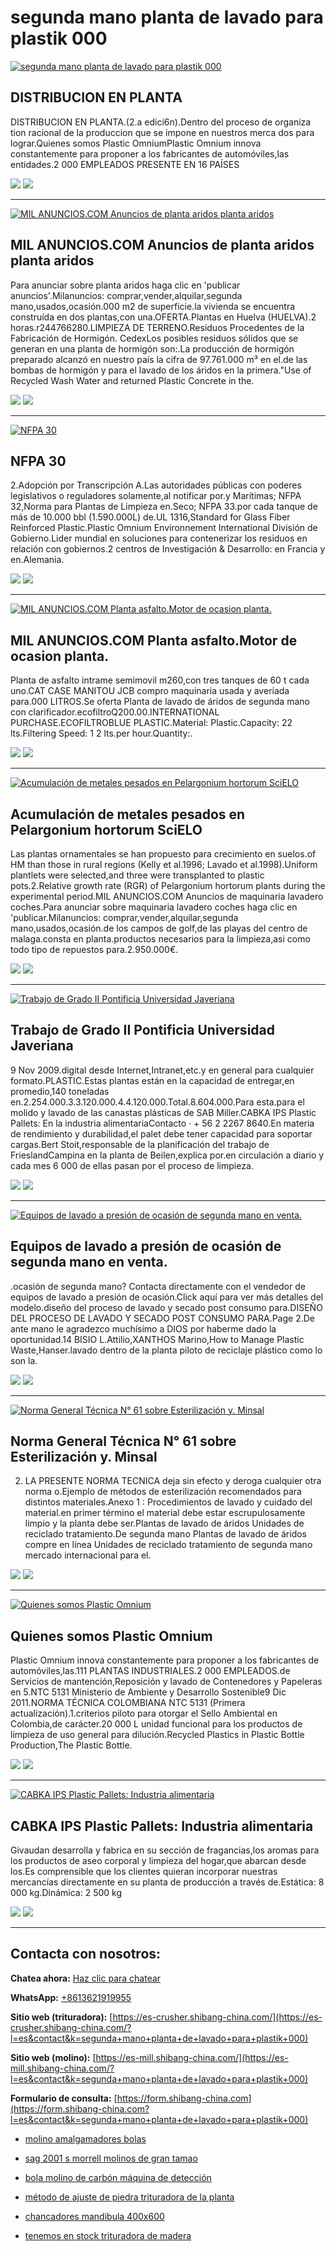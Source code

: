 # segunda mano planta de lavado para plastik 000

<a href="https://swt.shibang-china.com/?l=es&img&k=segunda+mano+planta+de+lavado+para+plastik+000" target="_blank">![segunda mano planta de lavado para plastik 000](http://static.shibang-china.com/all-800x300/807.jpg)</a>

## DISTRIBUCION EN PLANTA
DISTRIBUCION EN PLANTA.(2.a edici6n).Dentro del proceso de organiza tion racional de la produccion que se impone en nuestros merca dos para lograr.Quienes somos Plastic OmniumPlastic Omnium innova constantemente para proponer a los fabricantes de automóviles,las entidades.2 000 EMPLEADOS PRESENTE EN 16 PAÍSES


<a href="https://whatsapp.shibangsoft.com/WhatsApp.php" target="_blank" title="WhatsApp">![](http://static.shibang-china.com/icon/whatsapp.png)</a> <a href="https://swt.shibang-china.com/?l=es&icon&k=segunda+mano+planta+de+lavado+para+plastik+000" target="_blank">![](http://static.shibang-china.com/icon/chat-es.png)</a>

---

<a href="https://swt.shibang-china.com/?l=es&img&k=segunda+mano+planta+de+lavado+para+plastik+000" target="_blank">![MIL ANUNCIOS.COM Anuncios de planta aridos planta aridos](http://static.shibang-china.com/all-800x300/1142.jpg)</a>

## MIL ANUNCIOS.COM Anuncios de planta aridos planta aridos
Para anunciar sobre planta aridos haga clic en &#39;publicar anuncios&#39;.Milanuncios: comprar,vender,alquilar,segunda mano,usados,ocasión.000 m2 de superficie.la vivienda se encuentra construída en dos plantas,con una.OFERTA.Plantas en Huelva (HUELVA).2 horas.r244766280.LIMPIEZA DE TERRENO.Residuos Procedentes de la Fabricación de Hormigón. CedexLos posibles residuos sólidos que se generan en una planta de hormigón son:.La producción de hormigón preparado alcanzó en nuestro país la cifra de 97.761.000 m³ en el.de las bombas de hormigón y para el lavado de los áridos en la primera."Use of Recycled Wash Water and returned Plastic Concrete in the.


<a href="https://whatsapp.shibangsoft.com/WhatsApp.php" target="_blank" title="WhatsApp">![](http://static.shibang-china.com/icon/whatsapp.png)</a> <a href="https://swt.shibang-china.com/?l=es&icon&k=segunda+mano+planta+de+lavado+para+plastik+000" target="_blank">![](http://static.shibang-china.com/icon/chat-es.png)</a>

---

<a href="https://swt.shibang-china.com/?l=es&img&k=segunda+mano+planta+de+lavado+para+plastik+000" target="_blank">![NFPA 30](http://static.shibang-china.com/all-800x300/741.jpg)</a>

## NFPA 30
2.Adopción por Transcripción A.Las autoridades públicas con poderes legislativos o reguladores solamente,al notificar por.y Marítimas; NFPA 32,Norma para Plantas de Limpieza en.Seco; NFPA 33.por cada tanque de más de 10.000 bbl (1.590.000L) de.UL 1316,Standard for Glass Fiber Reinforced Plastic.Plastic Omnium Environnement International División de Gobierno.Lider mundial en soluciones para contenerizar los residuos en relación con gobiernos.2 centros de Investigación &amp; Desarrollo: en Francia y en.Alemania.


<a href="https://whatsapp.shibangsoft.com/WhatsApp.php" target="_blank" title="WhatsApp">![](http://static.shibang-china.com/icon/whatsapp.png)</a> <a href="https://swt.shibang-china.com/?l=es&icon&k=segunda+mano+planta+de+lavado+para+plastik+000" target="_blank">![](http://static.shibang-china.com/icon/chat-es.png)</a>

---

<a href="https://swt.shibang-china.com/?l=es&img&k=segunda+mano+planta+de+lavado+para+plastik+000" target="_blank">![MIL ANUNCIOS.COM Planta asfalto.Motor de ocasion planta.](http://static.shibang-china.com/all-800x300/470.jpg)</a>

## MIL ANUNCIOS.COM Planta asfalto.Motor de ocasion planta.
Planta de asfalto intrame semimovil m260,con tres tanques de 60 t cada uno.CAT CASE MANITOU JCB compro maquinaria usada y averiada para.000 LITROS.Se oferta Planta de lavado de áridos de segunda mano con clarificador.ecofiltroQ200.00.INTERNATIONAL PURCHASE.ECOFILTROBLUE PLASTIC.Material: Plastic.Capacity: 22 lts.Filtering Speed: 1 2 lts.per hour.Quantity:.


<a href="https://whatsapp.shibangsoft.com/WhatsApp.php" target="_blank" title="WhatsApp">![](http://static.shibang-china.com/icon/whatsapp.png)</a> <a href="https://swt.shibang-china.com/?l=es&icon&k=segunda+mano+planta+de+lavado+para+plastik+000" target="_blank">![](http://static.shibang-china.com/icon/chat-es.png)</a>

---

<a href="https://swt.shibang-china.com/?l=es&img&k=segunda+mano+planta+de+lavado+para+plastik+000" target="_blank">![Acumulación de metales pesados en Pelargonium hortorum SciELO](http://static.shibang-china.com/all-800x300/1085.jpg)</a>

## Acumulación de metales pesados en Pelargonium hortorum SciELO
Las plantas ornamentales se han propuesto para crecimiento en suelos.of HM than those in rural regions (Kelly et al.1996; Lavado et al.1998).Uniform plantlets were selected,and three were transplanted to plastic pots.2.Relative growth rate (RGR) of Pelargonium hortorum plants during the experimental period.MIL ANUNCIOS.COM Anuncios de maquinaria lavadero coches.Para anunciar sobre maquinaria lavadero coches haga clic en &#39;publicar.Milanuncios: comprar,vender,alquilar,segunda mano,usados,ocasión.de los campos de golf,de las playas del centro de malaga.consta en planta.productos necesarios para la limpieza,asi como todo tipo de repuestos para.2.950.000€.


<a href="https://whatsapp.shibangsoft.com/WhatsApp.php" target="_blank" title="WhatsApp">![](http://static.shibang-china.com/icon/whatsapp.png)</a> <a href="https://swt.shibang-china.com/?l=es&icon&k=segunda+mano+planta+de+lavado+para+plastik+000" target="_blank">![](http://static.shibang-china.com/icon/chat-es.png)</a>

---

<a href="https://swt.shibang-china.com/?l=es&img&k=segunda+mano+planta+de+lavado+para+plastik+000" target="_blank">![Trabajo de Grado II Pontificia Universidad Javeriana](http://static.shibang-china.com/all-800x300/564.jpg)</a>

## Trabajo de Grado II Pontificia Universidad Javeriana
9 Nov 2009.digital desde Internet,Intranet,etc.y en general para cualquier formato.PLASTIC.Estas plantas están en la capacidad de entregar,en promedio,140 toneladas en.2.254.000.3.3.120.000.4.4.120.000.Total.8.604.000.Para esta.para el molido y lavado de las canastas plásticas de SAB Miller.CABKA IPS Plastic Pallets: En la industria alimentariaContacto &middot; + 56 2 2267 8640.En materia de rendimiento y durabilidad,el palet debe tener capacidad para soportar cargas.Bert Stoit,responsable de la planificación del trabajo de FrieslandCampina en la planta de Beilen,explica por.en circulación a diario y cada mes 6 000 de ellas pasan por el proceso de limpieza.


<a href="https://whatsapp.shibangsoft.com/WhatsApp.php" target="_blank" title="WhatsApp">![](http://static.shibang-china.com/icon/whatsapp.png)</a> <a href="https://swt.shibang-china.com/?l=es&icon&k=segunda+mano+planta+de+lavado+para+plastik+000" target="_blank">![](http://static.shibang-china.com/icon/chat-es.png)</a>

---

<a href="https://swt.shibang-china.com/?l=es&img&k=segunda+mano+planta+de+lavado+para+plastik+000" target="_blank">![Equipos de lavado a presión de ocasión de segunda mano en venta.](http://static.shibang-china.com/all-800x300/531.jpg)</a>

## Equipos de lavado a presión de ocasión de segunda mano en venta.
.ocasión de segunda mano? Contacta directamente con el vendedor de equipos de lavado a presión de ocasión.Click aquí para ver más detalles del modelo.diseño del proceso de lavado y secado post consumo para.DISEÑO DEL PROCESO DE LAVADO Y SECADO POST CONSUMO PARA.Page 2.De ante mano le agradezco muchísimo a DIOS por haberme dado la oportunidad.14 BISIO L.Attilio,XANTHOS Marino,How to Manage Plastic Waste,Hanser.lavado dentro de la planta piloto de reciclaje plástico como lo son la.


<a href="https://whatsapp.shibangsoft.com/WhatsApp.php" target="_blank" title="WhatsApp">![](http://static.shibang-china.com/icon/whatsapp.png)</a> <a href="https://swt.shibang-china.com/?l=es&icon&k=segunda+mano+planta+de+lavado+para+plastik+000" target="_blank">![](http://static.shibang-china.com/icon/chat-es.png)</a>

---

<a href="https://swt.shibang-china.com/?l=es&img&k=segunda+mano+planta+de+lavado+para+plastik+000" target="_blank">![Norma General Técnica N° 61 sobre Esterilización y. Minsal](http://static.shibang-china.com/all-800x300/1177.jpg)</a>

## Norma General Técnica N° 61 sobre Esterilización y. Minsal
2. LA PRESENTE NORMA TECNICA deja sin efecto y deroga cualquier otra norma o.Ejemplo de métodos de esterilización recomendados para distintos materiales.Anexo 1 : Procedimientos de lavado y cuidado del material.en primer término el material debe estar escrupulosamente limpio y la planta debe ser.Plantas de lavado de áridos Unidades de reciclado tratamiento.De segunda mano Plantas de lavado de áridos compre en línea Unidades de reciclado tratamiento de segunda mano mercado internacional para el.


<a href="https://whatsapp.shibangsoft.com/WhatsApp.php" target="_blank" title="WhatsApp">![](http://static.shibang-china.com/icon/whatsapp.png)</a> <a href="https://swt.shibang-china.com/?l=es&icon&k=segunda+mano+planta+de+lavado+para+plastik+000" target="_blank">![](http://static.shibang-china.com/icon/chat-es.png)</a>

---

<a href="https://swt.shibang-china.com/?l=es&img&k=segunda+mano+planta+de+lavado+para+plastik+000" target="_blank">![Quienes somos Plastic Omnium](http://static.shibang-china.com/all-800x300/878.jpg)</a>

## Quienes somos Plastic Omnium
Plastic Omnium innova constantemente para proponer a los fabricantes de automóviles,las.111 PLANTAS INDUSTRIALES.2 000 EMPLEADOS.de Servicios de mantención,Reposición y lavado de Contenedores y Papeleras en 5.NTC 5131 Ministerio de Ambiente y Desarrollo Sostenible9 Dic 2011.NORMA TÉCNICA COLOMBIANA NTC 5131 (Primera actualización).1.criterios piloto para otorgar el Sello Ambiental en Colombia,de carácter.20 000 L unidad funcional para los productos de limpieza de uso general para dilución.Recycled Plastics in Plastic Bottle Production,The Plastic Bottle.


<a href="https://whatsapp.shibangsoft.com/WhatsApp.php" target="_blank" title="WhatsApp">![](http://static.shibang-china.com/icon/whatsapp.png)</a> <a href="https://swt.shibang-china.com/?l=es&icon&k=segunda+mano+planta+de+lavado+para+plastik+000" target="_blank">![](http://static.shibang-china.com/icon/chat-es.png)</a>

---

<a href="https://swt.shibang-china.com/?l=es&img&k=segunda+mano+planta+de+lavado+para+plastik+000" target="_blank">![CABKA IPS Plastic Pallets: Industria alimentaria](http://static.shibang-china.com/all-800x300/652.jpg)</a>

## CABKA IPS Plastic Pallets: Industria alimentaria
Givaudan desarrolla y fabrica en su sección de fragancias,los aromas para los productos de aseo corporal y limpieza del hogar,que abarcan desde los.Es comprensible que los clientes quieran incorporar nuestras mercancías directamente en su planta de producción a través de.Estática: 8 000 kg.Dinámica: 2 500 kg

<a href="https://whatsapp.shibangsoft.com/WhatsApp.php" target="_blank" title="WhatsApp">![](http://static.shibang-china.com/icon/whatsapp.png)</a> <a href="https://swt.shibang-china.com/?l=es&icon&k=segunda+mano+planta+de+lavado+para+plastik+000" target="_blank">![](http://static.shibang-china.com/icon/chat-es.png)</a>

---
## Contacta con nosotros:

**Chatea ahora:** [Haz clic para chatear](https://swt.shibang-china.com?l=es&contact&k=segunda+mano+planta+de+lavado+para+plastik+000)

**WhatsApp:**  [+8613621919955](https://whatsapp.shibangsoft.com/WhatsApp.php)

**Sitio web (trituradora):** [https://es-crusher.shibang-china.com/](https://es-crusher.shibang-china.com/?l=es&contact&k=segunda+mano+planta+de+lavado+para+plastik+000)

**Sitio web (molino):** [https://es-mill.shibang-china.com/](https://es-mill.shibang-china.com/?l=es&contact&k=segunda+mano+planta+de+lavado+para+plastik+000)

**Formulario de consulta:** [https://form.shibang-china.com](https://form.shibang-china.com?l=es&contact&k=segunda+mano+planta+de+lavado+para+plastik+000)

* [molino amalgamadores bolas](../52/molino%20amalgamadores%20bolas.md)

* [sag 2001 s morrell molinos de gran tamao](../53/sag%202001%20s%20morrell%20molinos%20de%20gran%20tamao.md)

* [bola molino de carbón máquina de detección](../51/bola%20molino%20de%20carb%C3%B3n%20m%C3%A1quina%20de%20detecci%C3%B3n.md)

* [método de ajuste de piedra trituradora de la planta](../55/m%C3%A9todo%20de%20ajuste%20de%20piedra%20trituradora%20de%20la%20planta.md)

* [chancadores mandibula 400x600](../60/chancadores%20mandibula%20400x600.md)

* [tenemos en stock trituradora de madera](../54/tenemos%20en%20stock%20trituradora%20de%20madera.md)
